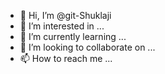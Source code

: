 - 👋 Hi, I’m @git-Shuklaji
- 👀 I’m interested in ...
- 🌱 I’m currently learning ...
- 💞️ I’m looking to collaborate on ...
- 📫 How to reach me ...

<!---
git-Shuklaji/git-Shuklaji is a ✨ special ✨ repository because its `README.md` (this file) appears on your GitHub profile.
You can click the Preview link to take a look at your changes.
--->
